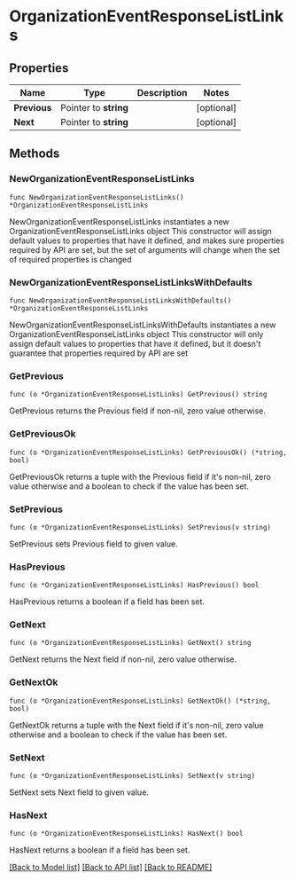 # OrganizationEventResponseListLinks

## Properties

Name | Type | Description | Notes
------------ | ------------- | ------------- | -------------
**Previous** | Pointer to **string** |  | [optional] 
**Next** | Pointer to **string** |  | [optional] 

## Methods

### NewOrganizationEventResponseListLinks

`func NewOrganizationEventResponseListLinks() *OrganizationEventResponseListLinks`

NewOrganizationEventResponseListLinks instantiates a new OrganizationEventResponseListLinks object
This constructor will assign default values to properties that have it defined,
and makes sure properties required by API are set, but the set of arguments
will change when the set of required properties is changed

### NewOrganizationEventResponseListLinksWithDefaults

`func NewOrganizationEventResponseListLinksWithDefaults() *OrganizationEventResponseListLinks`

NewOrganizationEventResponseListLinksWithDefaults instantiates a new OrganizationEventResponseListLinks object
This constructor will only assign default values to properties that have it defined,
but it doesn't guarantee that properties required by API are set

### GetPrevious

`func (o *OrganizationEventResponseListLinks) GetPrevious() string`

GetPrevious returns the Previous field if non-nil, zero value otherwise.

### GetPreviousOk

`func (o *OrganizationEventResponseListLinks) GetPreviousOk() (*string, bool)`

GetPreviousOk returns a tuple with the Previous field if it's non-nil, zero value otherwise
and a boolean to check if the value has been set.

### SetPrevious

`func (o *OrganizationEventResponseListLinks) SetPrevious(v string)`

SetPrevious sets Previous field to given value.

### HasPrevious

`func (o *OrganizationEventResponseListLinks) HasPrevious() bool`

HasPrevious returns a boolean if a field has been set.

### GetNext

`func (o *OrganizationEventResponseListLinks) GetNext() string`

GetNext returns the Next field if non-nil, zero value otherwise.

### GetNextOk

`func (o *OrganizationEventResponseListLinks) GetNextOk() (*string, bool)`

GetNextOk returns a tuple with the Next field if it's non-nil, zero value otherwise
and a boolean to check if the value has been set.

### SetNext

`func (o *OrganizationEventResponseListLinks) SetNext(v string)`

SetNext sets Next field to given value.

### HasNext

`func (o *OrganizationEventResponseListLinks) HasNext() bool`

HasNext returns a boolean if a field has been set.


[[Back to Model list]](../README.md#documentation-for-models) [[Back to API list]](../README.md#documentation-for-api-endpoints) [[Back to README]](../README.md)


